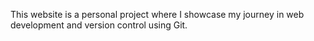 This website is a personal project where I showcase my journey in web development and version control using Git.
